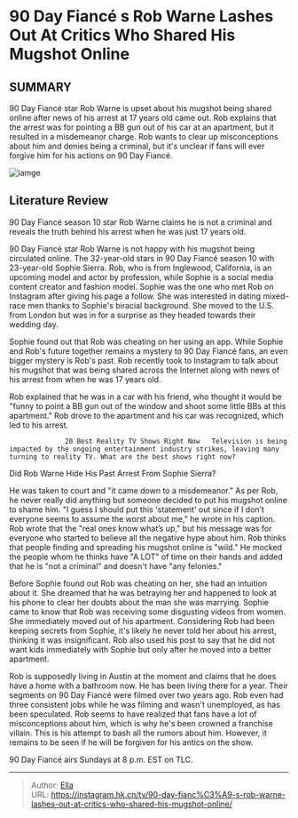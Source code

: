 # 90 Day Fiancé s Rob Warne Lashes Out At Critics Who Shared His Mugshot Online


## SUMMARY 



  90 Day Fiancé star Rob Warne is upset about his mugshot being shared online after news of his arrest at 17 years old came out.   Rob explains that the arrest was for pointing a BB gun out of his car at an apartment, but it resulted in a misdemeanor charge.   Rob wants to clear up misconceptions about him and denies being a criminal, but it&#39;s unclear if fans will ever forgive him for his actions on 90 Day Fiancé.  

![iamge](https://static1.srcdn.com/wordpress/wp-content/uploads/2023/11/90-day-fianc-s-rob-warne-lashes-out-at-critics-who-shared-his-mugshot-online.jpg)

## Literature Review
90 Day Fiancé season 10 star Rob Warne claims he is not a criminal and reveals the truth behind his arrest when he was just 17 years old.




90 Day Fiancé star Rob Warne is not happy with his mugshot being circulated online. The 32-year-old stars in 90 Day Fiancé season 10 with 23-year-old Sophie Sierra. Rob, who is from Inglewood, California, is an upcoming model and actor by profession, while Sophie is a social media content creator and fashion model. Sophie was the one who met Rob on Instagram after giving his page a follow. She was interested in dating mixed-race men thanks to Sophie&#39;s biracial background. She moved to the U.S. from London but was in for a surprise as they headed towards their wedding day.




Sophie found out that Rob was cheating on her using an app. While Sophie and Rob&#39;s future together remains a mystery to 90 Day Fiancé fans, an even bigger mystery is Rob&#39;s past. Rob recently took to Instagram to talk about his mugshot that was being shared across the Internet along with news of his arrest from when he was 17 years old.


 

Rob explained that he was in a car with his friend, who thought it would be &#34;funny to point a BB gun out of the window and shoot some little BBs at this apartment.&#34; Rob drove to the apartment and his car was recognized, which led to his arrest.

                  20 Best Reality TV Shows Right Now   Television is being impacted by the ongoing entertainment industry strikes, leaving many turning to reality TV. What are the best shows right now?    





 Did Rob Warne Hide His Past Arrest From Sophie Sierra? 
          

He was taken to court and &#34;it came down to a misdemeanor.&#34; As per Rob, he never really did anything but someone decided to put his mugshot online to shame him. &#34;I guess I should put this &#39;statement&#39; out since if I don’t everyone seems to assume the worst about me,&#34; he wrote in his caption. Rob wrote that the &#34;real ones know what’s up,&#34; but his message was for everyone who started to believe all the negative hype about him. Rob thinks that people finding and spreading his mugshot online is &#34;wild.&#34; He mocked the people whom he thinks have &#34;A LOT&#34; of time on their hands and added that he is &#34;not a criminal&#34; and doesn&#39;t have &#34;any felonies.&#34;

Before Sophie found out Rob was cheating on her, she had an intuition about it. She dreamed that he was betraying her and happened to look at his phone to clear her doubts about the man she was marrying. Sophie came to know that Rob was receiving some disgusting videos from women. She immediately moved out of his apartment. Considering Rob had been keeping secrets from Sophie, it&#39;s likely he never told her about his arrest, thinking it was insignificant. Rob also used his post to say that he did not want kids immediately with Sophie but only after he moved into a better apartment.




Rob is supposedly living in Austin at the moment and claims that he does have a home with a bathroom now. He has been living there for a year. Their segments on 90 Day Fiancé were filmed over two years ago. Rob even had three consistent jobs while he was filming and wasn&#39;t unemployed, as has been speculated. Rob seems to have realized that fans have a lot of misconceptions about him, which is why he&#39;s been crowned a franchise villain. This is his attempt to bash all the rumors about him. However, it remains to be seen if he will be forgiven for his antics on the show.



90 Day Fiancé airs Sundays at 8 p.m. EST on TLC.






---

> Author: [Ella](https://instagram.hk.cn/)  
> URL: https://instagram.hk.cn/tv/90-day-fianc%C3%A9-s-rob-warne-lashes-out-at-critics-who-shared-his-mugshot-online/  

